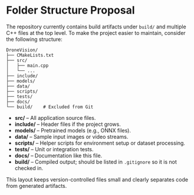 # Folder Structure Proposal

The repository currently contains build artifacts under `build/` and multiple C++ files at the top level. To make the project easier to maintain, consider the following structure:

```
DroneVision/
├── CMakeLists.txt
├── src/
│   ├── main.cpp
│   └── ...
├── include/
├── models/
├── data/
├── scripts/
├── tests/
├── docs/
└── build/    # Excluded from Git
```

- **src/** – All application source files.
- **include/** – Header files if the project grows.
- **models/** – Pretrained models (e.g., ONNX files).
- **data/** – Sample input images or video streams.
- **scripts/** – Helper scripts for environment setup or dataset processing.
- **tests/** – Unit or integration tests.
- **docs/** – Documentation like this file.
- **build/** – Compiled output; should be listed in `.gitignore` so it is not checked in.

This layout keeps version-controlled files small and clearly separates code from generated artifacts.
